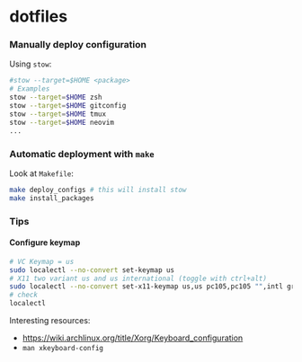# dotfiles

### Manually deploy configuration

Using `stow`:

~~~bash
#stow --target=$HOME <package>
# Examples
stow --target=$HOME zsh
stow --target=$HOME gitconfig
stow --target=$HOME tmux
stow --target=$HOME neovim
...
~~~

### Automatic deployment with `make`

Look at `Makefile`:

~~~bash
make deploy_configs # this will install stow
make install_packages
~~~

### Tips

#### Configure keymap

~~~bash
# VC Keymap = us
sudo localectl --no-convert set-keymap us
# X11 two variant us and us international (toggle with ctrl+alt)
sudo localectl --no-convert set-x11-keymap us,us pc105,pc105 "",intl grp:ctrl_alt_toggle
# check
localectl
~~~

Interesting resources:

- <https://wiki.archlinux.org/title/Xorg/Keyboard_configuration>
- `man xkeyboard-config`
